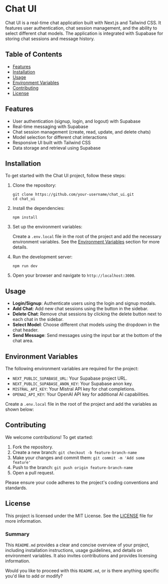 # Chat UI

Chat UI is a real-time chat application built with Next.js and Tailwind CSS. It features user authentication, chat session management, and the ability to select different chat models. The application is integrated with Supabase for storing chat sessions and message history.


## Table of Contents

- [Features](#features)
- [Installation](#installation)
- [Usage](#usage)
- [Environment Variables](#environment-variables)
- [Contributing](#contributing)
- [License](#license)

## Features

- User authentication (signup, login, and logout) with Supabase
- Real-time messaging with Supabase
- Chat session management (create, read, update, and delete chats)
- Model selection for different chat interactions
- Responsive UI built with Tailwind CSS
- Data storage and retrieval using Supabase

## Installation

To get started with the Chat UI project, follow these steps:

1. Clone the repository:

    ```
    git clone https://github.com/your-username/chat_ui.git
    cd chat_ui
    ```

2. Install the dependencies:

    ```
    npm install
    ```

3. Set up the environment variables:

    Create a `.env.local` file in the root of the project and add the necessary environment variables. See the [Environment Variables](#environment-variables) section for more details.

4. Run the development server:

    ```
    npm run dev
    ```

5. Open your browser and navigate to `http://localhost:3000`.

## Usage
- **Login/Signup**: Authenticate users using the login and signup modals.
- **Add Chat**: Add new chat sessions using the button in the sidebar.
- **Delete Chat**: Remove chat sessions by clicking the delete button next to each chat in the sidebar.
- **Select Model**: Choose different chat models using the dropdown in the chat header.
- **Send Message**: Send messages using the input bar at the bottom of the chat area.

## Environment Variables

The following environment variables are required for the project:

- `NEXT_PUBLIC_SUPABASE_URL`: Your Supabase project URL.
- `NEXT_PUBLIC_SUPABASE_ANON_KEY`: Your Supabase anon key.
- `MISTRAL_API_KEY`: Your Mistral API key for chat completions.
- `OPENAI_API_KEY`: Your OpenAI API key for additional AI capabilities.

Create a `.env.local` file in the root of the project and add the variables as shown below:


## Contributing

We welcome contributions! To get started:

1. Fork the repository.
2. Create a new branch: `git checkout -b feature-branch-name`
3. Make your changes and commit them: `git commit -m 'Add some feature'`
4. Push to the branch: `git push origin feature-branch-name`
5. Open a pull request.

Please ensure your code adheres to the project's coding conventions and standards.

## License

This project is licensed under the MIT License. See the [LICENSE](LICENSE) file for more information.


### Summary

This `README.md` provides a clear and concise overview of your project, including installation instructions, usage guidelines, and details on environment variables. It also invites contributions and provides licensing information.

Would you like to proceed with this `README.md`, or is there anything specific you'd like to add or modify?






